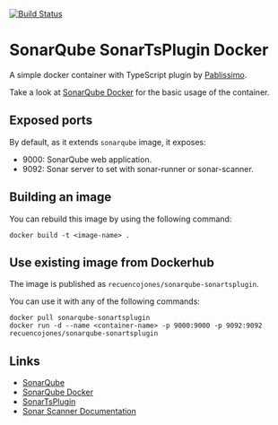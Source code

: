 [![Build Status](https://travis-ci.org/RecuencoJones/SonarQube-SonarTsPlugin-Docker.png?branch=develop)](https://travis-ci.org/RecuencoJones/SonarQube-SonarTsPlugin-Docker)

# SonarQube SonarTsPlugin Docker

A simple docker container with TypeScript plugin by [Pablissimo](https://github.com/Pablissimo/SonarTsPlugin).

Take a look at [SonarQube Docker](https://hub.docker.com/_/sonarqube/) for the
basic usage of the container.

## Exposed ports

By default, as it extends `sonarqube` image, it exposes:

- 9000: SonarQube web application.
- 9092: Sonar server to set with sonar-runner or sonar-scanner.

## Building an image

You can rebuild this image by using the following command:

```
docker build -t <image-name> .
```

## Use existing image from Dockerhub

The image is published as `recuencojones/sonarqube-sonartsplugin`.

You can use it with any of the following commands:

```
docker pull sonarqube-sonartsplugin
docker run -d --name <container-name> -p 9000:9000 -p 9092:9092 recuencojones/sonarqube-sonartsplugin
```

## Links

- [SonarQube](http://www.sonarqube.org/)
- [SonarQube Docker](https://hub.docker.com/_/sonarqube/)
- [SonarTsPlugin](https://github.com/Pablissimo/SonarTsPlugin)
- [Sonar Scanner Documentation](http://docs.sonarqube.org/display/SCAN/Analyzing+with+SonarQube+Scanner)
